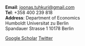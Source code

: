 __Email__: [joonas.tuhkuri@gmail.com](joonas.tuhkuri@gmail.com)  
__Tel__: +358 400 239 818  
__Address__:
Department of Economics  
Humboldt Universitat zu Berlin  
Spandauer Strasse 1 10178 Berlin

[Google Scholar](https://scholar.google.com/citations?user=Pm0G5zoAAAAJ&hl=fr)  [Twitter](https://twitter.com/joonastuhkuri)

